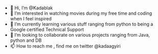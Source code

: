 - 👋 Hi, I’m @Kadablak
- 👀 I’m interested in watching movies during my free time and coding when I feel inspired
- 🌱 I’m currently learning various stuff ranging from python to being a Google certified Technical Support 
- 💞️ I’m looking to collaborate on various projects ranging from Java, python and DB
- 📫 How to reach me , find me on twitter @kadaagyiri
<!---
Kadablak/Kadablak is a ✨ special ✨ repository because its `README.md` (this file) appears on your GitHub profile.
You can click the Preview link to take a look at your changes.
--->
